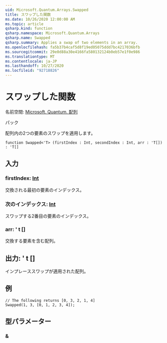```yaml
---
uid: Microsoft.Quantum.Arrays.Swapped
title: スワップした関数
ms.date: 10/26/2020 12:00:00 AM
ms.topic: article
qsharp.kind: function
qsharp.namespace: Microsoft.Quantum.Arrays
qsharp.name: Swapped
qsharp.summary: Applies a swap of two elements in an array.
ms.openlocfilehash: fa5b37b4caf5d8f19ed05075ddd7bc4217036bfb
ms.sourcegitcommit: 29e0d88a30e4166fa580132124b0eb57e1f0e986
ms.translationtype: MT
ms.contentlocale: ja-JP
ms.lasthandoff: 10/27/2020
ms.locfileid: "92718826"
---
```

# <a name="swapped-function"></a>スワップした関数

名前空間: [Microsoft. Quantum. 配列](xref:Microsoft.Quantum.Arrays)

パック [](https://nuget.org/packages/)


配列内の2つの要素のスワップを適用します。

```qsharp
function Swapped<'T> (firstIndex : Int, secondIndex : Int, arr : 'T[]) : 'T[]
```


## <a name="input"></a>入力

### <a name="firstindex--int"></a>firstIndex: [Int](xref:microsoft.quantum.lang-ref.int)

交換される最初の要素のインデックス。


### <a name="secondindex--int"></a>次のインデックス: [Int](xref:microsoft.quantum.lang-ref.int)

スワップする2番目の要素のインデックス。


### <a name="arr--t"></a>arr: ' t []

交換する要素を含む配列。



## <a name="output--t"></a>出力: ' t []

インプレーススワップが適用された配列。

## <a name="example"></a>例

```qsharp
// The following returns [0, 3, 2, 1, 4]
Swapped(1, 3, [0, 1, 2, 3, 4]);
```

## <a name="type-parameters"></a>型パラメーター

### <a name="t"></a>&

